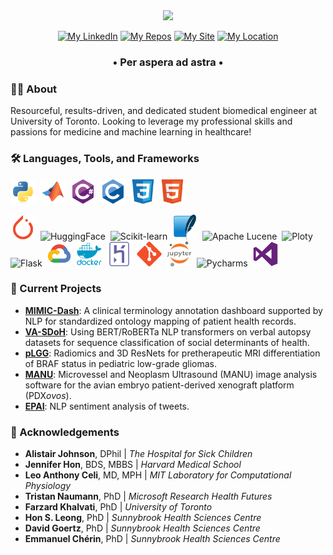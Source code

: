 <!---
justin13601/justin13601 is a ✨ special ✨ repository because its `README.md` (this file) appears on your GitHub profile.
You can click the Preview link to take a look at your changes.
--->

<div id="header" align="center">
<picture>
  <source media="(prefers-color-scheme: dark)" srcset="https://readme-typing-svg.demolab.com?font=Ubuntu&size=28&duration=4000&pause=1000&color=F7883F&center=true&vCenter=true&width=800&lines=Hi+there%2C+welcome+to+my+profile!;I'm+a+biomedical+engineer+at+the+University+of+Toronto.;I'm+passionate+about+machine+learning+%26+healthcare!;Thanks+for+stopping+by+%3A)"/>
  <img src="https://readme-typing-svg.demolab.com?font=Ubuntu&size=28&duration=4000&pause=1000&color=F7883F&center=true&vCenter=true&width=800&lines=Hi+there%2C+welcome+to+my+Github!;I'm+a+biomedical+engineer+at+the+University+of+Toronto.;I'm+passionate+about+machine+learning+%26+healthcare!;Thanks+for+stopping+by+%3A)"/>
</picture>
</div>
  
<!-- Social badges section -->
<!-- Badges with custom icons - https://github.com/DenverCoder1/custom-icon-badges -->
<!-- View counter - https://github.com/DenverCoder1/Simple-View-Counter -->
<p align="center">
  <a href="https://www.linkedin.com/in/justin13601/">
    <img alt="My LinkedIn" title="My LinkedIn" src="https://custom-icon-badges.demolab.com/badge/LinkedIn-blue?style=for-the-badge&logo=linkedin&logoColor=white"/></a>
  <a href="https://github.com/justin13601?tab=repositories">
    <img alt="My Repos" title="My Repos" src="https://custom-icon-badges.demolab.com/badge/-My%20Repos-55960c?style=for-the-badge&logoColor=white&logo=repo"/></a> 
  <a href="https://flowcv.me/justinxu">
    <img alt="My Site" title="My Site" src="https://custom-icon-badges.demolab.com/badge/Justin%20Xu-E4405F?style=for-the-badge&logo=home&logoColor=white"/></a> 
  <a href="https://www.toronto.ca/">
    <img alt="My Location" title="My Location" src="https://custom-icon-badges.demolab.com/badge/Toronto-Canada-a10096?style=for-the-badge&logo=location&logoColor=white&labelColor=purple"/></a> 
</p>

<h3 align="center">
 • Per aspera ad astra •
</h3>


### :man_technologist: About 
Resourceful, results-driven, and dedicated student biomedical engineer at University of Toronto. Looking to leverage my professional skills and passions for medicine and machine learning in healthcare!

### :hammer_and_wrench: Languages, Tools, and Frameworks
<div>
  <img src="https://github.com/devicons/devicon/blob/master/icons/python/python-original.svg" title="Python" alt="Python" width="40" height="40"/>&nbsp;
  <img src="https://github.com/devicons/devicon/blob/master/icons/matlab/matlab-original.svg" title="MATLAB" alt="MATLAB" width="40" height="40"/>&nbsp;
  <img src="https://github.com/devicons/devicon/blob/master/icons/csharp/csharp-original.svg" title="C#" alt="C#" width="40" height="40"/>&nbsp;
  <img src="https://github.com/devicons/devicon/blob/master/icons/c/c-original.svg" title="C" alt="C" width="40" height="40"/>&nbsp;
  <img src="https://github.com/devicons/devicon/blob/master/icons/css3/css3-original.svg" title="CSS" alt="CSS" width="40" height="40"/>&nbsp;
  <img src="https://github.com/devicons/devicon/blob/master/icons/html5/html5-original.svg" title="HTML" alt="HTML" width="40" height="40"/>&nbsp;
 
  <img src="https://github.com/devicons/devicon/blob/master/icons/pytorch/pytorch-original.svg" title="PyTorch" alt="PyTorch" width="40" height="40"/>&nbsp;
  <img src="https://i.imgur.com/OmVOr8g.png" title="HuggingFace" alt="HuggingFace" width="40" height="40"/>&nbsp;
  <img src="https://i.imgur.com/vRQ2peq.png" title="Scikit-learn" alt="Scikit-learn" width="40"/>&nbsp;
  <img src="https://github.com/devicons/devicon/blob/master/icons/sqlite/sqlite-original.svg" title="SQLite" alt="SQLite" width="40" height="40"/>&nbsp;
  <img src="https://i.imgur.com/GE5M96N.png" title="Apache Lucene" alt="Apache Lucene" width="40" height="35"/>&nbsp;
  <img src="https://www.vectorlogo.zone/logos/plot_ly/plot_ly-icon.svg" title="Plotly" alt="Ploty" width="40" height="40"/>&nbsp;
  <img src="https://i.imgur.com/vcAmO24.png" title="Flask" alt="Flask" width="40" height="40"/>&nbsp;
  <img src="https://github.com/devicons/devicon/blob/master/icons/googlecloud/googlecloud-original.svg" title="Google Cloud Platform" alt="Google Cloud Platform" width="40" height="40"/>&nbsp;
  <img src="https://github.com/devicons/devicon/blob/master/icons/docker/docker-plain-wordmark.svg" title="Docker" alt="Docker" width="40" height="40"/>&nbsp;
  <img src="https://github.com/devicons/devicon/blob/master/icons/heroku/heroku-original.svg" title="Heroku" alt="Heroku" width="40" height="40"/>&nbsp;
  <img src="https://github.com/devicons/devicon/blob/master/icons/git/git-original.svg" title="Git" alt="Git" width="40" height="40"/>&nbsp;
  <img src="https://github.com/devicons/devicon/blob/master/icons/jupyter/jupyter-original-wordmark.svg" title="Jupyter" alt="Jupyter" width="40" height="40"/>&nbsp;
  <img src="https://upload.wikimedia.org/wikipedia/commons/thumb/1/1d/PyCharm_Icon.svg/2048px-PyCharm_Icon.svg.png" title="Pycharms" alt="Pycharms" width="40" height="40"/>&nbsp;
  <img src="https://github.com/devicons/devicon/blob/master/icons/visualstudio/visualstudio-plain.svg" title="VisualStudio" alt="VisualStudio" width="40" height="40"/>&nbsp;
</div>

### :seedling: Current Projects
  * [**MIMIC-Dash**](https://github.com/justin13601/mimic-iv-dash/): A clinical terminology annotation dashboard supported by NLP for standardized ontology mapping of patient health records.
  * [**VA-SDoH**](https://github.com/kind-lab/verbal-autopsy-sdoh): Using BERT/RoBERTa NLP transformers on verbal autopsy datasets for sequence classification of social determinants of health.
  * [**pLGG**](https://github.com/justin13601/pLGG_Fusion_Net): Radiomics and 3D ResNets for pretherapeutic MRI differentiation of BRAF status in pediatric low-grade gliomas.
  * [**MANU**](https://github.com/justin13601/pLGG_Fusion_Net): Microvessel and Neoplasm Ultrasound (MANU) image analysis software for the avian embryo patient-derived xenograft platform (PDX*ovos*).
  * [**EPAI**](https://github.com/AngelinaZhai/epai-sentiment-of-tweets): NLP sentiment analysis of tweets.

### :handshake: Acknowledgements
  * **Alistair Johnson**, DPhil | *The Hospital for Sick Children*
  * **Jennifer Hon**, BDS, MBBS | *Harvard Medical School*
  * **Leo Anthony Celi**, MD, MPH | *MIT Laboratory for Computational Physiology*
  * **Tristan Naumann**, PhD | *Microsoft Research Health Futures*
  * **Farzard Khalvati**, PhD | *University of Toronto*
  * **Hon S. Leong**, PhD | *Sunnybrook Health Sciences Centre*
  * **David Goertz**, PhD | *Sunnybrook Health Sciences Centre*
  * **Emmanuel Chérin**, PhD | *Sunnybrook Health Sciences Centre*
